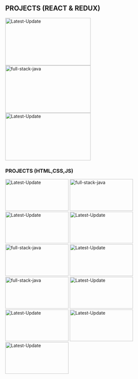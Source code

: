 ## PROJECTS (REACT & REDUX)
<a href="#"><img alt="Latest-Update"  width="270px" height="150px"  src="https://github.com/user-attachments/assets/a011bd25-e4be-4fb4-8d85-398596ebbd1c" /></a>
<a href="#"><img alt="full-stack-java"  width="270px" height="150px"  src="https://github.com/user-attachments/assets/c441eae9-e433-4215-bdaf-56ec09d65434"/></a> 
<a href="#"><img alt="Latest-Update"  width="270px" height="150px"    src="https://github.com/user-attachments/assets/9049d6d4-009b-4ba6-9d02-cc1d950d1e71" /></a>
### PROJECTS (HTML,CSS,JS)
  <a href="https://imageconverterrd.vercel.app/"><img alt="Latest-Update"  width="200px" height="100px"  src="https://github.com/user-attachments/assets/a011bd25-e4be-4fb4-8d85-398596ebbd1c" /></a>
  <a href="https://digitaltimer.vercel.app/"><img alt="full-stack-java" width="200px" height="100px"  src="https://github.com/user-attachments/assets/d4a0dbce-38dc-49af-bddb-b3020ca63d48"/></a> 
  <a href="https://democodestores.vercel.app/"><img alt="Latest-Update"  width="200px" height="100px"    src="https://github.com/user-attachments/assets/3ee3927a-49d2-4096-9a71-a2a29f1b44cd" /></a>
  <a href="https://gradientcolorpicker.vercel.app/"><img alt="Latest-Update"  width="200px" height="100px"   src="https://github.com/user-attachments/assets/54ba328e-ce5c-4d6e-bdb9-08c679b5458a" /></a>
  <a href="https://periodictablerd.vercel.app/"><img alt="full-stack-java" width="200px" height="100px"  src="https://github.com/user-attachments/assets/188041a6-75ca-43fc-a478-9b99ac108525"/></a>
  <a href="https://csstests.vercel.app/"><img alt="Latest-Update" width="200px" height="100px" src="https://github.com/user-attachments/assets/39d2f259-0000-455c-8e61-3a356ad79222" /></a>
  <a href="https://gsaptests.vercel.app/"><img alt="full-stack-java" width="200px" height="100px"  src="https://github.com/user-attachments/assets/9d929be5-bf23-49d6-afd0-b9ffc3353ee5"/></a> 
  <a href="https://onlinecalls.vercel.app/"><img alt="Latest-Update" width="200px" height="100px"   src="https://github.com/user-attachments/assets/514c7369-a6e2-4924-a22c-8aa56786c7c9" /></a> 
  <a href="https://todord.vercel.app/"><img alt="Latest-Update" width="200px" height="100px"   src="https://github.com/user-attachments/assets/789a3a25-412a-416e-855b-0e1db1ee5853" /></a> 
  <a href="https://randomjokesrd.vercel.app/"><img alt="Latest-Update"  width="200px" height="100px" src="https://github.com/user-attachments/assets/2755ce7f-463c-4d47-a38d-649c15de0708" /></a> 
  <a href="https://digitalclockrd.vercel.app/"><img alt="Latest-Update" width="200px" height="100px"  src="https://github.com/user-attachments/assets/edfb1c9b-1b53-476a-8539-b4e59b6ec5ad" /></a>

  
